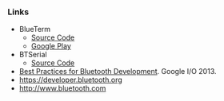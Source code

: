 ### Links
* BlueTerm
  * [Source Code](http://pymasde.es/blueterm/)
  * [Google Play](https://play.google.com/store/apps/details?id=es.pymasde.blueterm)
* BTSerial
  * [Source Code](https://github.com/arduino/BtSerial)
* [Best Practices for Bluetooth Development](https://developers.google.com/events/io/sessions/326240948). Google I/O 2013.
* https://developer.bluetooth.org
* http://www.bluetooth.com
